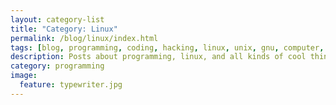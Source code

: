 ```yaml
---
layout: category-list
title: "Category: Linux"
permalink: /blog/linux/index.html
tags: [blog, programming, coding, hacking, linux, unix, gnu, computer, hardware, software]
description: Posts about programming, linux, and all kinds of cool things.
category: programming
image:
  feature: typewriter.jpg
---
```

